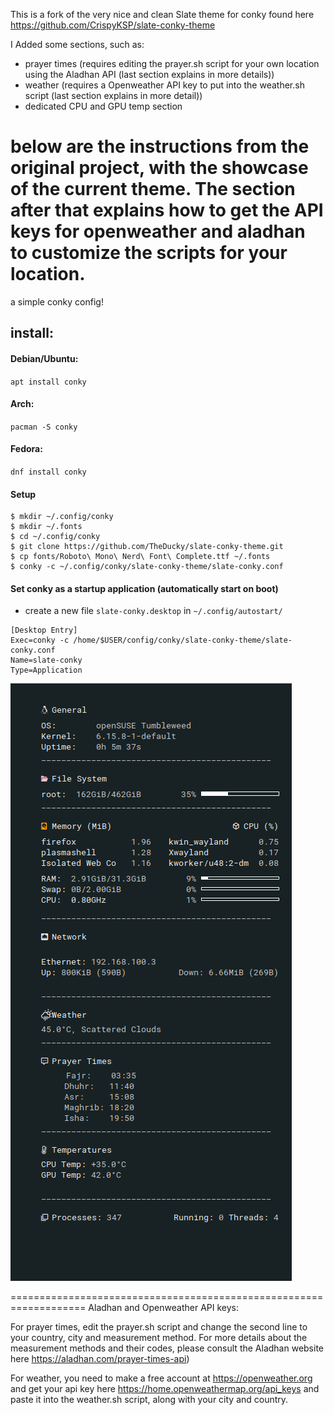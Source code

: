 This is a fork of the very nice and clean Slate theme for conky found here https://github.com/CrispyKSP/slate-conky-theme

I Added some sections, such as:
- prayer times (requires editing the prayer.sh script for your own location using the Aladhan API (last section explains in more details))
- weather (requires a Openweather API key to put into the weather.sh script (last section explains in more detail))
- dedicated CPU and GPU temp section

below are the instructions from the original project, with the showcase of the current theme. The section after that explains how to get the API keys for openweather and aladhan to customize the scripts for your location.
=============================================================

a simple conky config!

## install:
#### Debian/Ubuntu: 
`apt install conky`

#### Arch: 
`pacman -S conky`

#### Fedora: 
`dnf install conky` 


#### Setup
```shell
$ mkdir ~/.config/conky
$ mkdir ~/.fonts
$ cd ~/.config/conky
$ git clone https://github.com/TheDucky/slate-conky-theme.git
$ cp fonts/Roboto\ Mono\ Nerd\ Font\ Complete.ttf ~/.fonts
$ conky -c ~/.config/conky/slate-conky-theme/slate-conky.conf
``` 

#### Set conky as a startup application (automatically start on boot)
- create a new file `slate-conky.desktop` in `~/.config/autostart/`

```desktop
[Desktop Entry]
Exec=conky -c /home/$USER/config/conky/slate-conky-theme/slate-conky.conf
Name=slate-conky
Type=Application
```
![slate-conky-showcase](images/showcase1.png)

===================================================================
Aladhan and Openweather API keys:

For prayer times, edit the prayer.sh script and change the second line to your country, city and measurement method. For more details about the measurement methods and their codes, please consult the Aladhan website here https://aladhan.com/prayer-times-api)

For weather, you need to make a free account at https://openweather.org and get your api key here https://home.openweathermap.org/api_keys and paste it into the weather.sh script, along with your city and country.


